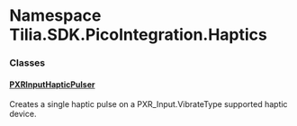 # Namespace Tilia.SDK.PicoIntegration.Haptics

### Classes

#### [PXRInputHapticPulser]

Creates a single haptic pulse on a PXR\_Input.VibrateType supported haptic device.

[PXRInputHapticPulser]: PXRInputHapticPulser.md

